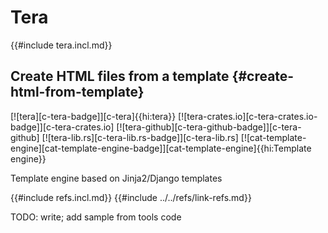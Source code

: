 # Tera

{{#include tera.incl.md}}

## Create HTML files from a template {#create-html-from-template}

[![tera][c-tera-badge]][c-tera]{{hi:tera}}
[![tera-crates.io][c-tera-crates.io-badge]][c-tera-crates.io]
[![tera-github][c-tera-github-badge]][c-tera-github]
[![tera-lib.rs][c-tera-lib.rs-badge]][c-tera-lib.rs]
[![cat-template-engine][cat-template-engine-badge]][cat-template-engine]{{hi:Template engine}}

Template engine based on Jinja2/Django templates

{{#include refs.incl.md}}
{{#include ../../refs/link-refs.md}}

<div class="hidden">
TODO: write; add sample from tools code
</div>

